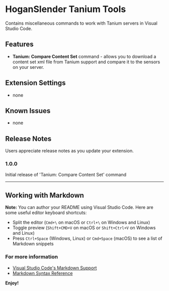 # HoganSlender Tanium Tools

Contains miscellaneous commands to work with Tanium servers in Visual Studio Code.

## Features

* **Tanium: Compare Content Set** command - allows you to download a content set xml file from Tanium support and compare it to the sensors on your server.

## Extension Settings

* none

## Known Issues

* none

## Release Notes

Users appreciate release notes as you update your extension.

### 1.0.0

Initial release of 'Tanium: Compare Content Set' command

-----------------------------------------------------------------------------------------------------------

## Working with Markdown

**Note:** You can author your README using Visual Studio Code.  Here are some useful editor keyboard shortcuts:

* Split the editor (`Cmd+\` on macOS or `Ctrl+\` on Windows and Linux)
* Toggle preview (`Shift+CMD+V` on macOS or `Shift+Ctrl+V` on Windows and Linux)
* Press `Ctrl+Space` (Windows, Linux) or `Cmd+Space` (macOS) to see a list of Markdown snippets

### For more information

* [Visual Studio Code's Markdown Support](http://code.visualstudio.com/docs/languages/markdown)
* [Markdown Syntax Reference](https://help.github.com/articles/markdown-basics/)

**Enjoy!**
